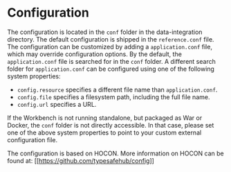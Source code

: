 # Configuration

The configuration is located in the `conf` folder in the data-integration directory. The default configuration is shipped in the `reference.conf` file. The configuration can be customized by adding a `application.conf` file, which may override configuration options. By the default, the `application.conf` file is searched for in the `conf` folder.  A different search folder for `application.conf` can be configured using one of the following system properties:

- `config.resource` specifies a different file name than `application.conf`.
- `config.file` specifies a filesystem path, including the full file name.
- `config.url` specifies a URL.

If the Workbench is not running standalone, but packaged as War or Docker, the `conf` folder is not directly accessible. In that case, please set one of the above system properties to point to your custom external configuration file.

The configuration is based on HOCON. More information on HOCON can be found at: [[https://github.com/typesafehub/config]]